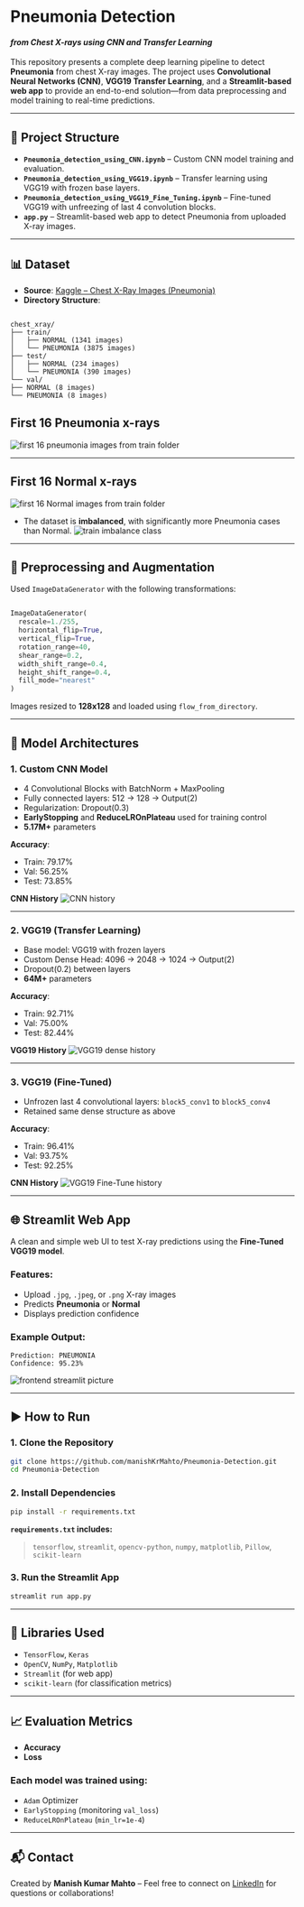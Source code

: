 # Pneumonia Detection 
#### ***from Chest X-rays using CNN and Transfer Learning***

This repository presents a complete deep learning pipeline to detect **Pneumonia** from chest X-ray images. The project uses **Convolutional Neural Networks (CNN)**, **VGG19 Transfer Learning**, and a **Streamlit-based web app** to provide an end-to-end solution—from data preprocessing and model training to real-time predictions.

---

## 📁 Project Structure

- **`Pneumonia_detection_using_CNN.ipynb`** – Custom CNN model training and evaluation.
- **`Pneumonia_detection_using_VGG19.ipynb`** – Transfer learning using VGG19 with frozen base layers.
- **`Pneumonia_detection_using_VGG19_Fine_Tuning.ipynb`** – Fine-tuned VGG19 with unfreezing of last 4 convolution blocks.
- **`app.py`** – Streamlit-based web app to detect Pneumonia from uploaded X-ray images.

---

## 📊 Dataset

- **Source**: [Kaggle – Chest X-Ray Images (Pneumonia)](https://www.kaggle.com/datasets/paultimothymooney/chest-xray-pneumonia)
- **Directory Structure**:
```

chest_xray/
├── train/
│   ├── NORMAL (1341 images)
│   └── PNEUMONIA (3875 images)
├── test/
│   ├── NORMAL (234 images)
│   └── PNEUMONIA (390 images)
└── val/
├── NORMAL (8 images)
└── PNEUMONIA (8 images)

````

## First 16 Pneumonia x-rays
<img src = "images/first 16 Pneumonia images.png" alt = "first 16 pneumonia images from train folder"></img>

---

## First 16 Normal x-rays
<img src = "images/first 16 Normal images.png" alt = "first 16 Normal images from train folder"></img>



- The dataset is **imbalanced**, with significantly more Pneumonia cases than Normal.
<img src = "images/train imbalance classes.png" alt ="train imbalance class"></img>
---

## 🧪 Preprocessing and Augmentation

Used `ImageDataGenerator` with the following transformations:

````python

ImageDataGenerator(
  rescale=1./255,
  horizontal_flip=True,
  vertical_flip=True,
  rotation_range=40,
  shear_range=0.2,
  width_shift_range=0.4,
  height_shift_range=0.4,
  fill_mode="nearest"
)

````

Images resized to **128x128** and loaded using `flow_from_directory`.

---

## 🧠 Model Architectures

### 1. Custom CNN Model

* 4 Convolutional Blocks with BatchNorm + MaxPooling
* Fully connected layers: 512 → 128 → Output(2)
* Regularization: Dropout(0.3)
* **EarlyStopping** and **ReduceLROnPlateau** used for training control
* **5.17M+** parameters

**Accuracy**:

* Train: 79.17%
* Val: 56.25%
* Test: 73.85%

**CNN History**
<img src = "images/CNN history.png" alt ="CNN history"></img>

---

### 2. VGG19 (Transfer Learning)

* Base model: VGG19 with frozen layers
* Custom Dense Head: 4096 → 2048 → 1024 → Output(2)
* Dropout(0.2) between layers
* **64M+** parameters

**Accuracy**:

* Train: 92.71%
* Val: 75.00%
* Test: 82.44%

**VGG19 History**
<img src = "images/VGG19 dense history.png" alt ="VGG19 dense history"></img>

---

### 3. VGG19 (Fine-Tuned)

* Unfrozen last 4 convolutional layers: `block5_conv1` to `block5_conv4`
* Retained same dense structure as above

**Accuracy**:

* Train: 96.41%
* Val: 93.75%
* Test: 92.25%

**CNN History**
<img src = "images/VGG19 Fine-Tune history.png" alt ="VGG19 Fine-Tune history"></img>



---

## 🌐 Streamlit Web App

A clean and simple web UI to test X-ray predictions using the **Fine-Tuned VGG19 model**.

### Features:

* Upload `.jpg`, `.jpeg`, or `.png` X-ray images
* Predicts **Pneumonia** or **Normal**
* Displays prediction confidence

### Example Output:

````
Prediction: PNEUMONIA
Confidence: 95.23%
````

<img src ="images/frontend.jpg" alt = "frontend streamlit picture"></img>

---

## ▶️ How to Run

### 1. Clone the Repository

````bash
git clone https://github.com/manishKrMahto/Pneumonia-Detection.git
cd Pneumonia-Detection
````

### 2. Install Dependencies

````bash
pip install -r requirements.txt
````

**`requirements.txt` includes:**
> `tensorflow`, `streamlit`, `opencv-python`, `numpy`, `matplotlib`, `Pillow`, `scikit-learn`

### 3. Run the Streamlit App

````bash
streamlit run app.py
````

---

## 🔧 Libraries Used

* `TensorFlow`, `Keras`
* `OpenCV`, `NumPy`, `Matplotlib`
* `Streamlit` (for web app)
* `scikit-learn` (for classification metrics)

---

## 📈 Evaluation Metrics

* **Accuracy**
* **Loss**


### Each model was trained using:

* `Adam` Optimizer
* `EarlyStopping` (monitoring `val_loss`)
* `ReduceLROnPlateau` (`min_lr=1e-4`)

---

## 📬 Contact

Created by **Manish Kumar Mahto** – Feel free to connect on [LinkedIn](https://www.linkedin.com/in/manish-kumar-mahto/) for questions or collaborations!

